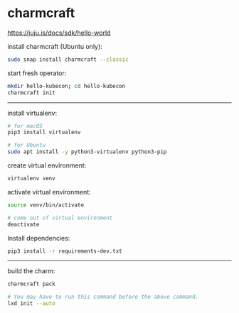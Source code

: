 # charmcraft

https://juju.is/docs/sdk/hello-world

install charmcraft (Ubuntu only):
```bash
sudo snap install charmcraft --classic
```

start fresh operator:
```bash
mkdir hello-kubecon; cd hello-kubecon
charmcraft init
```

---

install virtualenv:
```bash
# for macOS
pip3 install virtualenv

# for Ubuntu
sudo apt install -y python3-virtualenv python3-pip
```

create virtual environment:
```bash
virtualenv venv
```

activate virtual environment:
```bash
source venv/bin/activate

# come out of virtual environment
deactivate
```

Install dependencies:
```bash
pip3 install -r requirements-dev.txt
```

---

build the charm:
```bash
charmcraft pack

# You may have to run this command before the above command.
lxd init --auto
```

